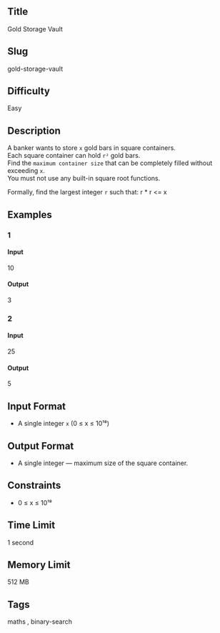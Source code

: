 ## Title

Gold Storage Vault

## Slug

gold-storage-vault

## Difficulty

Easy

## Description

A banker wants to store `x` gold bars in square containers.  
Each square container can hold `r²` gold bars.  
Find the `maximum container size` that can be completely filled without exceeding `x`.  
You must not use any built-in square root functions.

Formally, find the largest integer `r` such that: r * r <= x

## Examples

### 1

#### Input

10

#### Output
3

### 2

#### Input

25 

#### Output

5

## Input Format  

- A single integer `x` (0 ≤ x ≤ 10¹⁸)  

## Output Format  

- A single integer — maximum size of the square container.  

## Constraints  

- 0 ≤ x ≤ 10¹⁸ 

## Time Limit

1 second

## Memory Limit

512 MB

## Tags

maths , binary-search
